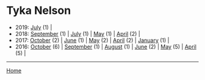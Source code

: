 # Tyka Nelson

  * 2019: 
      [July](./tyka-nelson-2019-07.md) (1) | 
  * 2018: 
      [September](./tyka-nelson-2018-09.md) (1) | 
      [July](./tyka-nelson-2018-07.md) (1) | 
      [May](./tyka-nelson-2018-05.md) (1) | 
      [April](./tyka-nelson-2018-04.md) (2) | 
  * 2017: 
      [October](./tyka-nelson-2017-10.md) (2) | 
      [June](./tyka-nelson-2017-06.md) (1) | 
      [May](./tyka-nelson-2017-05.md) (2) | 
      [April](./tyka-nelson-2017-04.md) (2) | 
      [January](./tyka-nelson-2017-01.md) (1) | 
  * 2016: 
      [October](./tyka-nelson-2016-10.md) (6) | 
      [September](./tyka-nelson-2016-09.md) (1) | 
      [August](./tyka-nelson-2016-08.md) (1) | 
      [June](./tyka-nelson-2016-06.md) (2) | 
      [May](./tyka-nelson-2016-05.md) (5) | 
      [April](./tyka-nelson-2016-04.md) (5) | 

----

[Home](../)
